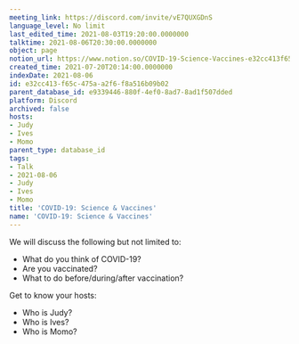 ```yaml
---
meeting_link: https://discord.com/invite/vE7QUXGDnS
language_level: No limit
last_edited_time: 2021-08-03T19:20:00.0000000
talktime: 2021-08-06T20:30:00.0000000
object: page
notion_url: https://www.notion.so/COVID-19-Science-Vaccines-e32cc413f65c475aa2f6f8a516b09b02
created_time: 2021-07-20T20:14:00.0000000
indexDate: 2021-08-06
id: e32cc413-f65c-475a-a2f6-f8a516b09b02
parent_database_id: e9339446-880f-4ef0-8ad7-8ad1f507dded
platform: Discord
archived: false
hosts:
- Judy
- Ives
- Momo
parent_type: database_id
tags:
- Talk
- 2021-08-06
- Judy
- Ives
- Momo
title: 'COVID-19: Science & Vaccines'
name: 'COVID-19: Science & Vaccines'
---
```



We will discuss the following but not limited to:
   - What do you think of COVID-19?
   - Are you vaccinated?
   - What to do before/during/after vaccination?

Get to know your hosts:
   - Who is Judy?
   - Who is Ives?
   - Who is Momo?



